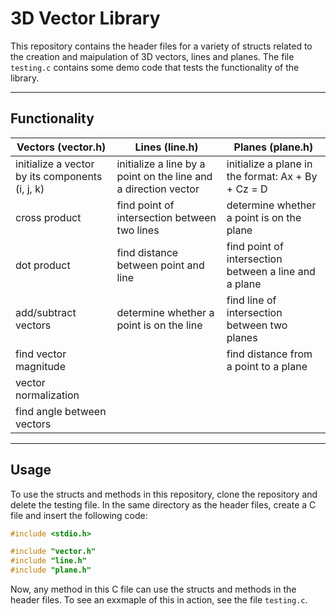 # 3D Vector Library

This repository contains the header files for a variety of structs related to the creation and maipulation of 3D vectors, lines and planes. The file ```testing.c``` contains some demo code that tests the functionality of the library.

----

## Functionality

| Vectors (vector.h) | Lines (line.h) | Planes (plane.h)|
| ------------------- | ---------------- | ------- |
| initialize a vector by its components (i, j, k) | initialize a line by a point on the line and a direction vector | initialize a plane in the format: Ax + By + Cz = D |
| cross product | find point of intersection between two lines | determine whether a point is on the plane |
| dot product | find distance between point and line | find point of intersection between a line and a plane |
| add/subtract vectors | determine whether a point is on the line | find line of intersection between two planes |
| find vector magnitude |  | find distance from a point to a plane |
| vector normalization |
| find angle between vectors |

----

## Usage
To use the structs and methods in this repository, clone the repository and delete the testing file. In the same directory as the header files, create a C file and insert the following code:

```C
#include <stdio.h>

#include "vector.h"
#include "line.h"
#include "plane.h"
```
Now, any method in this C file can use the structs and methods in the header files. To see an exxmaple of this in action, see the file ```testing.c```.
